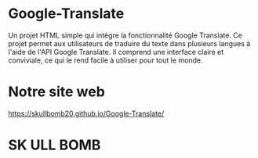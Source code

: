 # Google-Translate
Un projet HTML simple qui intègre la fonctionnalité Google Translate. Ce projet permet aux utilisateurs de traduire du texte dans plusieurs langues à l'aide de l'API Google Translate. Il comprend une interface claire et conviviale, ce qui le rend facile à utiliser pour tout le monde.

# Notre site web
https://skullbomb20.github.io/Google-Translate/

# SK ULL BOMB
